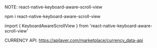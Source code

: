 NOTE:  react-native-keyboard-aware-scroll-view 


npm i react-native-keyboard-aware-scroll-view

import { KeyboardAwareScrollView } from 'react-native-keyboard-aware-scroll-view'

<!-- <KeyboardAwareScrollView>
        <View>
            <TextInput ....../>
        </View>
</KeyboardAwareScrollView> -->





CURRENCY API: https://apilayer.com/marketplace/currency_data-api